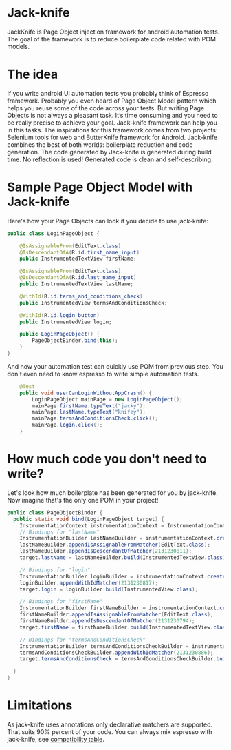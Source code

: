 # Jack-knife
JackKnife is Page Object injection framework for android automation tests. The goal of the framework is to reduce boilerplate code related with POM models.

# The idea
If you write android UI automation tests you probably think of Espresso framework. Probably you even heard of Page Object Model pattern which helps you reuse some of the code across your tests. But writing Page Objects is not always a pleasant task. It’s time consuming and you need to be really precise to achieve your goal. Jack-knife framework can help you in this tasks. 
The inspirations for this framework comes from two projects: Selenium tools for web and ButterKnife framework for Android. Jack-knife combines the best of both worlds: boilerplate reduction and code generation.
The code generated by Jack-knife is generated during build time. No reflection is used! Generated code is clean and self-describing.

# Sample Page Object Model with Jack-knife
Here's how your Page Objects can look if you decide to use jack-knife:

```java
public class LoginPageObject {

    @IsAssignableFrom(EditText.class)
    @IsDescendantOfA(R.id.first_name_input)
    public InstrumentedTextView firstName;

    @IsAssignableFrom(EditText.class)
    @IsDescendantOfA(R.id.last_name_input)
    public InstrumentedTextView lastName;

    @WithId(R.id.terms_and_conditions_check)
    public InstrumentedView termsAndConditionsCheck;

    @WithId(R.id.login_button)
    public InstrumentedView login;

    public LoginPageObject() {
        PageObjectBinder.bind(this);
    }
}
```

And now your automation test can quickly use POM from previous step. You don't even need to know espresso to write simple automation tests.
```java
    @Test
    public void userCanLoginWithoutAppCrash() {
        LoginPageObject mainPage = new LoginPageObject();
        mainPage.firstName.typeText("jacky");
        mainPage.lastName.typeText("knifey");
        mainPage.termsAndConditionsCheck.click();
        mainPage.login.click();
    }
```

# How much code you don't need to write?
Let's look how much boilerplate has been generated for you by jack-knife. Now imagine that's the only one POM in your project!
```java
public class PageObjectBinder {
  public static void bind(LoginPageObject target) {
    InstrumentationContext instrumentationContext = InstrumentationContextResolver.resolve();
    // Bindings for "lastName"
    InstrumentationBuilder lastNameBuilder = instrumentationContext.createBuilder();
    lastNameBuilder.appendIsAssignableFromMatcher(EditText.class);
    lastNameBuilder.appendIsDescendantOfMatcher(2131230811);
    target.lastName = lastNameBuilder.build(InstrumentedTextView.class);

    // Bindings for "login"
    InstrumentationBuilder loginBuilder = instrumentationContext.createBuilder();
    loginBuilder.appendWithIdMatcher(2131230817);
    target.login = loginBuilder.build(InstrumentedView.class);

    // Bindings for "firstName"
    InstrumentationBuilder firstNameBuilder = instrumentationContext.createBuilder();
    firstNameBuilder.appendIsAssignableFromMatcher(EditText.class);
    firstNameBuilder.appendIsDescendantOfMatcher(2131230794);
    target.firstName = firstNameBuilder.build(InstrumentedTextView.class);

    // Bindings for "termsAndConditionsCheck"
    InstrumentationBuilder termsAndConditionsCheckBuilder = instrumentationContext.createBuilder();
    termsAndConditionsCheckBuilder.appendWithIdMatcher(2131230886);
    target.termsAndConditionsCheck = termsAndConditionsCheckBuilder.build(InstrumentedView.class);

  }
}
```

# Limitations
As jack-knife uses annotations only declarative matchers are supported. That suits 90% percent of your code. You can always mix espresso with jack-knife, see [compatibility table](compatibility-table.md).
